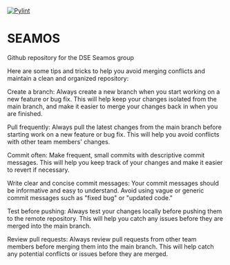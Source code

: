 [![Pylint](https://github.com/lronsse/SEAMOS/actions/workflows/lint-pytest.yml/badge.svg)](https://github.com/lronsse/SEAMOS/actions/workflows/lint-pytest.yml)

# SEAMOS
Github repository for the DSE Seamos group

Here are some tips and tricks to help you avoid merging conflicts and maintain a clean and organized repository:

Create a branch: Always create a new branch when you start working on a new feature or bug fix. This will help keep your changes isolated from the main branch, and make it easier to merge your changes back in when you are finished.

Pull frequently: Always pull the latest changes from the main branch before starting work on a new feature or bug fix. This will help you avoid conflicts with other team members' changes.

Commit often: Make frequent, small commits with descriptive commit messages. This will help you keep track of your changes and make it easier to revert if necessary.

Write clear and concise commit messages: Your commit messages should be informative and easy to understand. Avoid using vague or generic commit messages such as "fixed bug" or "updated code."

Test before pushing: Always test your changes locally before pushing them to the remote repository. This will help you catch any issues before they are merged into the main branch.

Review pull requests: Always review pull requests from other team members before merging them into the main branch. This will help catch any potential conflicts or issues before they are merged.
